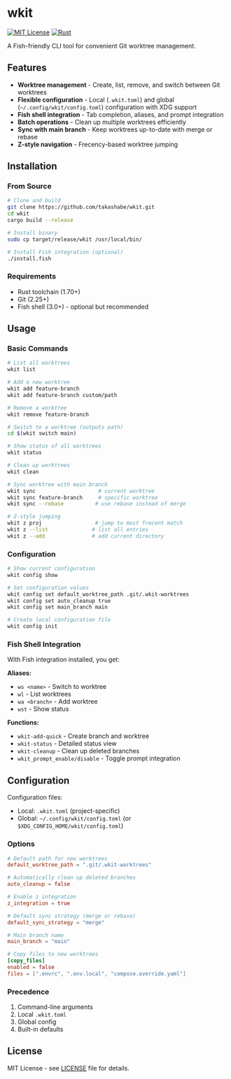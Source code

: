 # wkit

[![MIT License](https://img.shields.io/badge/license-MIT-blue.svg)](LICENSE)
[![Rust](https://img.shields.io/badge/rust-stable-orange.svg)](https://www.rust-lang.org/)

A Fish-friendly CLI tool for convenient Git worktree management.

## Features

- **Worktree management** - Create, list, remove, and switch between Git worktrees
- **Flexible configuration** - Local (`.wkit.toml`) and global (`~/.config/wkit/config.toml`) configuration with XDG support
- **Fish shell integration** - Tab completion, aliases, and prompt integration
- **Batch operations** - Clean up multiple worktrees efficiently
- **Sync with main branch** - Keep worktrees up-to-date with merge or rebase
- **Z-style navigation** - Frecency-based worktree jumping

## Installation

### From Source

```bash
# Clone and build
git clone https://github.com/takashabe/wkit.git
cd wkit
cargo build --release

# Install binary
sudo cp target/release/wkit /usr/local/bin/

# Install Fish integration (optional)
./install.fish
```

### Requirements

- Rust toolchain (1.70+)
- Git (2.25+)
- Fish shell (3.0+) - optional but recommended

## Usage

### Basic Commands

```bash
# List all worktrees
wkit list

# Add a new worktree
wkit add feature-branch
wkit add feature-branch custom/path

# Remove a worktree
wkit remove feature-branch

# Switch to a worktree (outputs path)
cd $(wkit switch main)

# Show status of all worktrees
wkit status

# Clean up worktrees
wkit clean

# Sync worktree with main branch
wkit sync                    # current worktree
wkit sync feature-branch     # specific worktree
wkit sync --rebase          # use rebase instead of merge

# Z-style jumping
wkit z proj                 # jump to most frecent match
wkit z --list              # list all entries
wkit z --add               # add current directory
```

### Configuration

```bash
# Show current configuration
wkit config show

# Set configuration values
wkit config set default_worktree_path .git/.wkit-worktrees
wkit config set auto_cleanup true
wkit config set main_branch main

# Create local configuration file
wkit config init
```

### Fish Shell Integration

With Fish integration installed, you get:

**Aliases:**
- `ws <name>` - Switch to worktree
- `wl` - List worktrees
- `wa <branch>` - Add worktree
- `wst` - Show status

**Functions:**
- `wkit-add-quick` - Create branch and worktree
- `wkit-status` - Detailed status view
- `wkit-cleanup` - Clean up deleted branches
- `wkit_prompt_enable/disable` - Toggle prompt integration

## Configuration

Configuration files:
- Local: `.wkit.toml` (project-specific)
- Global: `~/.config/wkit/config.toml` (or `$XDG_CONFIG_HOME/wkit/config.toml`)

### Options

```toml
# Default path for new worktrees
default_worktree_path = ".git/.wkit-worktrees"

# Automatically clean up deleted branches
auto_cleanup = false

# Enable z integration
z_integration = true

# Default sync strategy (merge or rebase)
default_sync_strategy = "merge"

# Main branch name
main_branch = "main"

# Copy files to new worktrees
[copy_files]
enabled = false
files = [".envrc", ".env.local", "compose.override.yaml"]
```

### Precedence

1. Command-line arguments
2. Local `.wkit.toml`
3. Global config
4. Built-in defaults

## License

MIT License - see [LICENSE](LICENSE) file for details.
